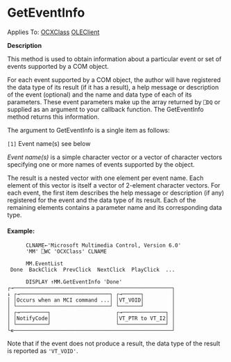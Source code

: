




<h1 class="heading"><span class="name">GetEventInfo</span></h1>

Applies To: [OCXClass](../a-z/ocxclass.md) [OLEClient](../a-z/oleclient.md)


**Description**


This method is used to obtain information about a particular event or set of events supported by a COM object.



For each event supported by a COM object, the author will have registered the data type of its result (if it has a result), a help message or description of the event (optional) and the name and data type of each of its parameters. These event parameters make up the array returned by `⎕DQ` or supplied as an argument to your callback function. The GetEventInfo method returns this information.



The argument to GetEventInfo is a single item as follows:


`[1]` Event name(s) see below



*Event name(s)* is a simple character vector or a vector of character vectors specifying one or more names of events supported by the object.


The result is a nested vector with one element per event name. Each element of this vector is itself a vector of 2-element character vectors. For each event, the first item describes the help message or description (if any) registered for the event and the data type of its result. Each of the remaining elements contains a parameter name and its corresponding data type.

#### Example:
```apl
      CLNAME←'Microsoft Multimedia Control, Version 6.0'
      'MM' ⎕WC 'OCXClass' CLNAME

      MM.EventList
 Done  BackClick  PrevClick  NextClick  PlayClick  ...

      DISPLAY ↑MM.GetEventInfo 'Done'
┌→───────────────────────────────────────────────────┐
↓ ┌→─────────────────────────────┐ ┌→──────┐         │
│ │Occurs when an MCI command ...│ │VT_VOID│         │
│ └──────────────────────────────┘ └───────┘         │
│ ┌→─────────┐                     ┌→──────────────┐ │
│ │NotifyCode│                     │VT_PTR to VT_I2│ │
│ └──────────┘                     └───────────────┘ │
└∊───────────────────────────────────────────────────┘
```


Note that if the event does not produce a result, the data type of the result is reported as `'VT_VOID'`.


